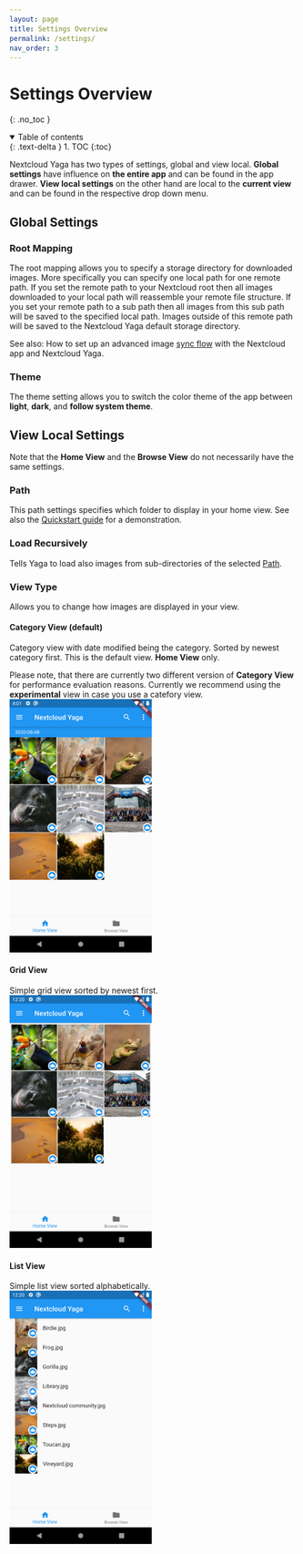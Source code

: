 ```yaml
---
layout: page
title: Settings Overview
permalink: /settings/
nav_order: 3
---
```


# Settings Overview
{: .no_toc }

<details open markdown="block">
  <summary>
    Table of contents
  </summary>
  {: .text-delta }
1. TOC
{:toc}
</details>

Nextcloud Yaga has two types of settings, global and view local. **Global settings** have influence on **the entire app** and can be found in the app drawer. **View local settings** on the other hand are local to the **current view** and can be found in the respective drop down menu.

## Global Settings

### Root Mapping
The root mapping allows you to specify a storage directory for downloaded images. More specifically you can specify one local path for one remote path. If you set the remote path to your Nextcloud root then all images downloaded to your local path will reassemble your remote file structure. If you set your remote path to a sub path then all images from this sub path will be saved to the specified local path. Images outside of this remote path will be saved to the Nextcloud Yaga default storage directory.

See also: How to set up an advanced image <a href="{{site.baseurl}}/sync_flow/">sync flow</a> with the Nextcloud app and Nextcloud Yaga.

### Theme
The theme setting allows you to switch the color theme of the app between **light**, **dark**, and **follow system theme**.

## View Local Settings

Note that the **Home View** and the **Browse View** do not necessarily have the same settings.

### Path
This path settings specifies which folder to display in your home view. See also the [Quickstart guide]({{site.baseurl}}/quickstart/) for a demonstration.

### Load Recursively
Tells Yaga to load also images from sub-directories of the selected [Path]({{site.baseurl}}/settings/#path).

### View Type
Allows you to change how images are displayed in your view.

#### Category View (default)

<div class="d-lg-flex flex-justify-between align-flex-start">
    <div class="content">
        <p>Category view with date modified being the category. Sorted by newest category first. This is the default view. <b>Home View</b> only.</p>
        Please note, that there are currently two different version of <b>Category View</b> for performance evaluation reasons. Currently we recommend using the <b>experimental</b> view in case you use a catefory view.
    </div>
    <img class="ml-lg-2" src="/assets/screenshots/all_set.png" alt="Category View" width="250"/>
</div>

#### Grid View

<div class="d-lg-flex flex-justify-between align-flex-start">
    <div class="content">
        Simple grid view sorted by newest first.
    </div>
    <img class="ml-lg-2" src="/assets/screenshots/grid_view.png" alt="Category View" width="250"/>
</div>

#### List View

<div class="d-lg-flex flex-justify-between align-flex-start">
    <div class="content">
        Simple list view sorted alphabetically.
    </div>
    <img class="ml-lg-2" src="/assets/screenshots/list_view.png" alt="Category View" width="250"/>
</div>